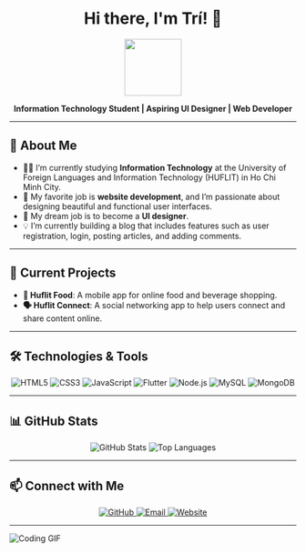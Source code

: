 <h1 align="center">Hi there, I'm Trí! 👋</h1>

<div align="center">
  <img src="https://media.giphy.com/media/hvRJCLFzcasrR4ia7z/giphy.gif" width="100"/>
</div>

<p align="center">
  <b>Information Technology Student | Aspiring UI Designer | Web Developer</b>
</p>

---

## 🚀 About Me

- 👨‍💻 I’m currently studying **Information Technology** at the University of Foreign Languages and Information Technology (HUFLIT) in Ho Chi Minh City.
- 💼 My favorite job is **website development**, and I’m passionate about designing beautiful and functional user interfaces.
- 🎯 My dream job is to become a **UI designer**.
- 💡 I’m currently building a blog that includes features such as user registration, login, posting articles, and adding comments.
  
---

## 📂 Current Projects

- **📱 Huflit Food**: A mobile app for online food and beverage shopping.
- **🗣️ Huflit Connect**: A social networking app to help users connect and share content online.

---

## 🛠 Technologies & Tools

<p align="center">
  <img src="https://img.shields.io/badge/HTML5-orange?style=flat-square&logo=html5&logoColor=white" alt="HTML5" />
  <img src="https://img.shields.io/badge/CSS3-blue?style=flat-square&logo=css3&logoColor=white" alt="CSS3" />
  <img src="https://img.shields.io/badge/JavaScript-yellow?style=flat-square&logo=javascript&logoColor=white" alt="JavaScript" />
  <img src="https://img.shields.io/badge/Flutter-02569B?style=flat-square&logo=flutter&logoColor=white" alt="Flutter" />
  <img src="https://img.shields.io/badge/Node.js-43853D?style=flat-square&logo=node.js&logoColor=white" alt="Node.js" />
  <img src="https://img.shields.io/badge/MySQL-4479A1?style=flat-square&logo=mysql&logoColor=white" alt="MySQL" />
  <img src="https://img.shields.io/badge/MongoDB-4EA94B?style=flat-square&logo=mongodb&logoColor=white" alt="MongoDB" />
</p>

---

## 📊 GitHub Stats

<p align="center">
  <img src="https://github-readme-stats.vercel.app/api?username=yourusername&show_icons=true&theme=radical" alt="GitHub Stats" />
  <img src="https://github-readme-stats.vercel.app/api/top-langs/?username=yourusername&layout=compact&theme=radical" alt="Top Languages" />
</p>

---

## 📫 Connect with Me

<p align="center">
  <a href="https://github.com/yourusername" target="_blank">
    <img src="https://img.shields.io/badge/GitHub-333?style=for-the-badge&logo=github&logoColor=white" alt="GitHub" />
  </a>
  <a href="mailto:yourname@example.com" target="_blank">
    <img src="https://img.shields.io/badge/Email-D14836?style=for-the-badge&logo=gmail&logoColor=white" alt="Email" />
  </a>
  <a href="https://yourwebsite.com" target="_blank">
    <img src="https://img.shields.io/badge/Website-4E9CAF?style=for-the-badge&logo=google-chrome&logoColor=white" alt="Website" />
  </a>
</p>

---

![Coding GIF](https://media.giphy.com/media/L1R1tvI9svkIWwpVYr/giphy.gif)
